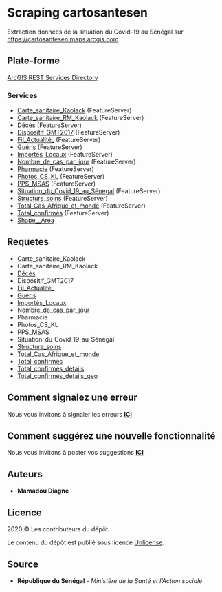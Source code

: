 # Scraping cartosantesen

Extraction données de la situation du Covid-19 au Sénégal sur https://cartosantesen.maps.arcgis.com

## Plate-forme

[ArcGIS REST Services Directory](https://services7.arcgis.com/Z6qiqUaS6ImjYL5S/ArcGIS/rest/services)

### Services

* [Carte_sanitaire_Kaolack](https://services7.arcgis.com/Z6qiqUaS6ImjYL5S/ArcGIS/rest/services/Carte_sanitaire_Kaolack/FeatureServer) (FeatureServer)
* [Carte_sanitaire_RM_Kaolack](https://services7.arcgis.com/Z6qiqUaS6ImjYL5S/ArcGIS/rest/services/Carte_sanitaire_RM_Kaolack/FeatureServer) (FeatureServer)
* [Décès](https://services7.arcgis.com/Z6qiqUaS6ImjYL5S/ArcGIS/rest/services/D%c3%a9c%c3%a8s/FeatureServer) (FeatureServer)
* [Dispositif_GMT2017](https://services7.arcgis.com/Z6qiqUaS6ImjYL5S/ArcGIS/rest/services/Dispositif_GMT2017/FeatureServer) (FeatureServer)
* [Fil_Actualité_](https://services7.arcgis.com/Z6qiqUaS6ImjYL5S/ArcGIS/rest/services/Fil_Actualit%c3%a9_/FeatureServer) (FeatureServer)
* [Guéris](https://services7.arcgis.com/Z6qiqUaS6ImjYL5S/ArcGIS/rest/services/Gu%c3%a9ris/FeatureServer) (FeatureServer)
* [Importés_Locaux](https://services7.arcgis.com/Z6qiqUaS6ImjYL5S/ArcGIS/rest/services/Import%c3%a9s_Locaux/FeatureServer) (FeatureServer)
* [Nombre_de_cas_par_jour](https://services7.arcgis.com/Z6qiqUaS6ImjYL5S/ArcGIS/rest/services/Nombre_de_cas_par_jour/FeatureServer) (FeatureServer)
* [Pharmacie](https://services7.arcgis.com/Z6qiqUaS6ImjYL5S/ArcGIS/rest/services/Pharmacie/FeatureServer) (FeatureServer)
* [Photos_CS_KL](https://services7.arcgis.com/Z6qiqUaS6ImjYL5S/ArcGIS/rest/services/Photos_CS_KL/FeatureServer) (FeatureServer)
* [PPS_MSAS](https://services7.arcgis.com/Z6qiqUaS6ImjYL5S/ArcGIS/rest/services/PPS_MSAS/FeatureServer) (FeatureServer)
* [Situation_du_Covid_19_au_Sénégal](https://services7.arcgis.com/Z6qiqUaS6ImjYL5S/ArcGIS/rest/services/Situation_du_Covid_19_au_S%c3%a9n%c3%a9gal/FeatureServer) (FeatureServer)
* [Structure_soins](https://services7.arcgis.com/Z6qiqUaS6ImjYL5S/ArcGIS/rest/services/Structure_soins/FeatureServer) (FeatureServer)
* [Total_Cas_Afrique_et_monde](https://services7.arcgis.com/Z6qiqUaS6ImjYL5S/ArcGIS/rest/services/Total_Cas_Afrique_et_monde/FeatureServer) (FeatureServer)
* [Total_confirmés](https://services7.arcgis.com/Z6qiqUaS6ImjYL5S/ArcGIS/rest/services/Total_confirm%c3%a9s/FeatureServer) (FeatureServer)
* [Shape__Area](https://services7.arcgis.com/Z6qiqUaS6ImjYL5S/arcgis/rest/services/Situation_du_Covid_19_au_S%C3%A9n%C3%A9gal/FeatureServer/1/query?f=json&returnGeometry=true&spatialRel=esriSpatialRelIntersects&geometry=%7B%22xmin%22%3A-1878516.4071409777%2C%22ymin%22%3A1252344.27142898%2C%22xmax%22%3A-1252344.27142898%2C%22ymax%22%3A1878516.4071409777%2C%22spatialReference%22%3A%7B%22wkid%22%3A102100%7D%7D&geometryType=esriGeometryEnvelope&inSR=102100&outFields=*&outSR=102100&resultType=tile)


## Requetes


* Carte_sanitaire_Kaolack
* Carte_sanitaire_RM_Kaolack
* [Décès](https://services7.arcgis.com/Z6qiqUaS6ImjYL5S/arcgis/rest/services/D%C3%A9c%C3%A8s/FeatureServer/0/query?f=json&where=1%3D1&returnGeometry=false&spatialRel=esriSpatialRelIntersects&outFields=*&resultOffset=0&resultRecordCount=50&cacheHint=true
)
* Dispositif_GMT2017
* [Fil_Actualité_](https://services7.arcgis.com/Z6qiqUaS6ImjYL5S/arcgis/rest/services/Fil_Actualit%C3%A9_/FeatureServer/0/query?f=json&where=1%3D1&returnGeometry=false&spatialRel=esriSpatialRelIntersects&outFields=*&orderByFields=Date%20desc&resultOffset=0&resultRecordCount=25&cacheHint=true)
* [Guéris](https://services7.arcgis.com/Z6qiqUaS6ImjYL5S/arcgis/rest/services/Gu%C3%A9ris/FeatureServer/0/query?f=json&where=1%3D1&returnGeometry=false&spatialRel=esriSpatialRelIntersects&outFields=*&resultOffset=0&resultRecordCount=50&cacheHint=true
)
* [Importés_Locaux](https://services7.arcgis.com/Z6qiqUaS6ImjYL5S/arcgis/rest/services/Import%C3%A9s_Locaux/FeatureServer/0/query?f=json&where=1%3D1&returnGeometry=false&spatialRel=esriSpatialRelIntersects&outFields=*&outStatistics=%5B%7B%22statisticType%22%3A%22avg%22%2C%22onStatisticField%22%3A%22Cas_contacts_et_communautaires%22%2C%22outStatisticFieldName%22%3A%22Cas_contacts_et_communautaires%22%7D%2C%7B%22statisticType%22%3A%22avg%22%2C%22onStatisticField%22%3A%22Cas_importes%22%2C%22outStatisticFieldName%22%3A%22Cas_importes%22%7D%5D&cacheHint=true
)
* [Nombre_de_cas_par_jour](https://services7.arcgis.com/Z6qiqUaS6ImjYL5S/arcgis/rest/services/Nombre_de_cas_par_jour/FeatureServer/0/query?f=json&where=1%3D1&returnGeometry=false&spatialRel=esriSpatialRelIntersects&outFields=*&resultOffset=0&resultRecordCount=2000&cacheHint=true
)
* Pharmacie
* Photos_CS_KL
* PPS_MSAS
* Situation_du_Covid_19_au_Sénégal
* [Structure_soins](https://services7.arcgis.com/Z6qiqUaS6ImjYL5S/arcgis/rest/services/Situation_du_Covid_19_au_S%C3%A9n%C3%A9gal/FeatureServer/0/query?f=json&returnGeometry=true&spatialRel=esriSpatialRelIntersects&geometry=%7B%22xmin%22%3A-1878516.4071409777%2C%22ymin%22%3A1252344.27142898%2C%22xmax%22%3A-1252344.27142898%2C%22ymax%22%3A1878516.4071409777%2C%22spatialReference%22%3A%7B%22wkid%22%3A102100%7D%7D&geometryType=esriGeometryEnvelope&inSR=102100&outFields=*&outSR=102100&resultType=tile)
* [Total_Cas_Afrique_et_monde](https://services7.arcgis.com/Z6qiqUaS6ImjYL5S/arcgis/rest/services/Total_Cas_Afrique_et_monde/FeatureServer/0/query?f=json&where=1%3D1&returnGeometry=false&spatialRel=esriSpatialRelIntersects&outFields=*&resultOffset=0&resultRecordCount=50&cacheHint=true
)
* [Total_confirmés](https://services7.arcgis.com/Z6qiqUaS6ImjYL5S/arcgis/rest/services/Total_confirm%C3%A9s/FeatureServer/0/query?f=json&where=1%3D1&returnGeometry=false&spatialRel=esriSpatialRelIntersects&outFields=*&resultOffset=0&resultRecordCount=50&cacheHint=true
)
* [Total_confirmés_détails](https://services7.arcgis.com/Z6qiqUaS6ImjYL5S/arcgis/rest/services/Situation_du_Covid_19_au_S%C3%A9n%C3%A9gal/FeatureServer/0/query?f=json&where=1%3D1&returnGeometry=false&spatialRel=esriSpatialRelIntersects&outFields=*&orderByFields=Cas_conf%20desc&resultOffset=0&resultRecordCount=25&cacheHint=true)
* [Total_confirmés_détails_geo](https://services7.arcgis.com/Z6qiqUaS6ImjYL5S/arcgis/rest/services/Situation_du_Covid_19_au_S%C3%A9n%C3%A9gal/FeatureServer/0/query?f=json&returnGeometry=true&spatialRel=esriSpatialRelIntersects&geometry=%7B%22xmin%22%3A-2504688.5428529754%2C%22ymin%22%3A1252344.27142898%2C%22xmax%22%3A-1878516.4071409777%2C%22ymax%22%3A1878516.4071409777%2C%22spatialReference%22%3A%7B%22wkid%22%3A102100%7D%7D&geometryType=esriGeometryEnvelope&inSR=102100&outFields=*&outSR=102100&resultType=tile)


## Comment signalez une erreur

Nous vous invitons à signaler les erreurs [**ICI**](https://github.com/OpenCOVID19-Senegal/scraping-cartosantesen/issues)

## Comment suggérez une nouvelle fonctionnalité

Nous vous invitons à poster vos suggestions [**ICI**](https://github.com/OpenCOVID19-Senegal/scraping-cartosantesen/pulls)

## Auteurs

* **Mamadou Diagne**


## Licence

2020 © Les contributeurs du dépôt.

Le contenu du dépôt est publié sous licence [Unlicense](https://spdx.org/licenses/Unlicense.html).

## Source

* **République du Sénégal** - *Ministère de la Santé et l’Action sociale*

